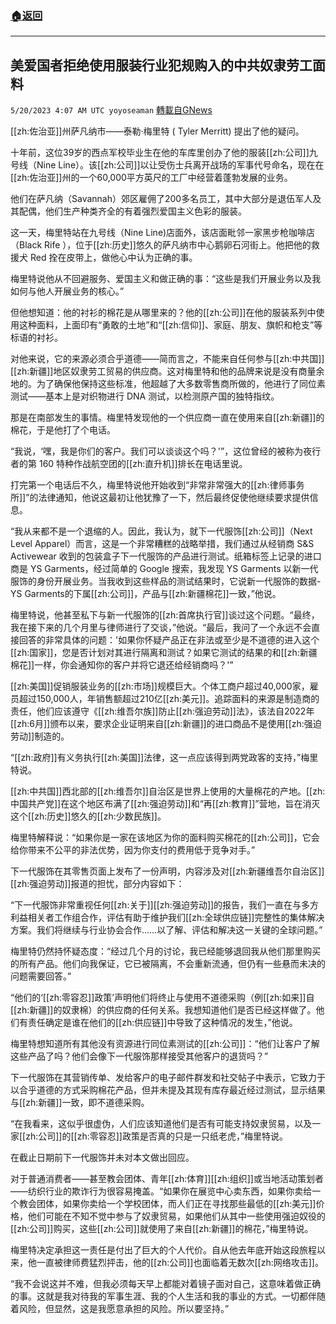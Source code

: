 ###  [:house:返回](README.md)
---


## 美爱国者拒绝使用服装行业犯规购入的中共奴隶劳工面料
`5/20/2023 4:07 AM UTC yoyoseaman` [轉載自GNews](https://gnews.org/articles/1315863)

[[zh:佐治亚]]州萨凡纳市——泰勒·梅里特 ( Tyler Merritt) 提出了他的疑问。 

十年前，这位39岁的西点军校毕业生在他的车库里创办了他的服装[[zh:公司]]九号线（Nine Line）。该[[zh:公司]]以让受伤士兵离开战场的军事代号命名，现在在[[zh:佐治亚]]州的一个60,000平方英尺的工厂中经营着蓬勃发展的业务。 

他们在萨凡纳（Savannah）郊区雇佣了200多名员工，其中大部分是退伍军人及其配偶，他们生产种类齐全的有着强烈爱国主义色彩的服装。 

这一天，梅里特站在九号线（Nine Line)店面外，该店面毗邻一家黑步枪咖啡店（Black Rife ），位于[[zh:历史]]悠久的萨凡纳市中心鹅卵石河街上。他把他的救援犬 Red 拴在皮带上，做他心中认为正确的事。 

梅里特说他从不回避服务、爱国主义和做正确的事：“这些是我们开展业务以及我如何与他人开展业务的核心。” 

但他想知道：他的衬衫的棉花是从哪里来的？他的[[zh:公司]]在他的服装系列中使用这种面料，上面印有“勇敢的土地”和“[[zh:信仰]]、家庭、朋友、旗帜和枪支”等标语的衬衫。 

对他来说，它的来源必须合乎道德——简而言之，不能来自任何参与[[zh:中共国]][[zh:新疆]]地区奴隶劳工贸易的供应商。这对梅里特和他的品牌来说是没有商量余地的。为了确保他保持这些标准，他超越了大多数零售商所做的，他进行了同位素测试——基本上是对织物进行 DNA 测试，以检测原产国的独特指纹。 

那是在南部发生的事情。梅里特发现他的一个供应商一直在使用来自[[zh:新疆]]的棉花，于是他打了个电话。 

“我说，‘嘿，我是你们的客户。我们可以谈谈这个吗？'”，这位曾经的被称为夜行者的第 160 特种作战航空团的[[zh:直升机]]排长在电话里说。 

打完第一个电话后不久，梅里特说他开始收到“非常非常强大的[[zh:律师事务所]]”的法律通知，他说这最初让他犹豫了一下，然后最终促使他继续要求提供信息。  

“我从来都不是一个退缩的人。因此，我认为，就下一代服饰[[zh:公司]]（Next Level Apparel）而言，这是一个非常糟糕的战略举措，我们通过从经销商 S&S Activewear 收到的包装盒子下一代服饰的产品进行测试。纸箱标签上记录的进口商是 YS Garments，经过简单的 Google 搜索，我发现 YS Garments 以新一代服饰的身份开展业务。当我收到这些样品的测试结果时，它说新一代服饰的数据- YS Garments的下属[[zh:公司]]，产品与[[zh:新疆棉花]]一致，”他说。 

梅里特说，他甚至私下与新一代服饰的[[zh:首席执行官]]谈过这个问题。“最终，我在接下来的几个月里与律师进行了交谈，”他说。“最后，我问了一个永远不会直接回答的非常具体的问题：'如果你怀疑产品正在非法或至少是不道德的进入这个[[zh:国家]]，您是否计划对其进行隔离和测试？如果它测试的结果的和[[zh:新疆棉花]]一样，你会通知你的客户并将它退还给经销商吗？'” 

[[zh:美国]]促销服装业务的[[zh:市场]]规模巨大。个体工商户超过40,000家，雇员超过150,000人，年销售额超过210亿[[zh:美元]]。追踪面料的来源是制造商的责任，他们应该遵守《[[zh:维吾尔族]]防止[[zh:强迫劳动]]法》，该法自2022年[[zh:6月]]颁布以来，要求企业证明来自[[zh:新疆]]的进口商品不是使用[[zh:强迫劳动]]制造的。 

“[[zh:政府]]有义务执行[[zh:美国]]法律，这一点应该得到两党政客的支持，”梅里特说。 

[[zh:中共国]]西北部的[[zh:维吾尔]]自治区是世界上使用的大量棉花的产地。[[zh:中国共产党]]在这个地区布满了[[zh:强迫劳动]]和“再[[zh:教育]]”营地，旨在消灭这个[[zh:历史]]悠久的[[zh:少数民族]]。  

梅里特解释说：“如果你是一家在该地区为你的面料购买棉花的[[zh:公司]]，它会给你带来不公平的非法优势，因为你支付的费用低于竞争对手。” 

下一代服饰在其零售页面上发布了一份声明，内容涉及对[[zh:新疆维吾尔自治区]][[zh:强迫劳动]]报道的担忧，部分内容如下： 

“下一代服饰非常重视任何[[zh:关于]][[zh:强迫劳动]]的报告，我们一直在与多方利益相关者工作组合作，评估有助于维护我们[[zh:全球供应链]]完整性的集体解决方案。我们将继续与行业协会合作……以了解、评估和解决这一关键的全球问题。”  

梅里特仍然持怀疑态度：“经过几个月的讨论，我已经能够退回我从他们那里购买的所有产品。他们向我保证，它已被隔离，不会重新流通，但仍有一些悬而未决的问题需要回答。” 

 “他们的‘[[zh:零容忍]]政策’声明他们将终止与使用不道德采购（例[[zh:如来]]自[[zh:新疆]]的奴隶棉）的供应商的任何关系。我想知道他们是否已经这样做了。他们有责任确定是谁在他们的[[zh:供应链]]中导致了这种情况的发生，”他说。 

梅里特想知道所有其他没有资源进行同位素测试的[[zh:公司]]：“他们让客户了解这些产品了吗？他们会像下一代服饰那样接受其他客户的退货吗？” 

下一代服饰在其营销传单、发给客户的电子邮件群发和社交帖子中表示，它致力于以合乎道德的方式采购棉花产品，但并未提及其现有库存最近经过测试，显示结果与[[zh:新疆]]一致，即不道德采购。  

“在我看来，这似乎很虚伪，人们应该知道他们是否有可能支持奴隶贸易，以及一家[[zh:公司]]的[[zh:零容忍]]政策是否真的只是一只纸老虎，”梅里特说。 

在截止日期前下一代服饰并未对本文做出回应。 

对于普通消费者——甚至教会团体、青年[[zh:体育]][[zh:组织]]或当地活动策划者——纺织行业的欺诈行为很容易掩盖。“如果你在展览中心卖东西，如果你卖给一个教会团体，如果你卖给一个学校团体，而人们正在寻找那些最低的[[zh:美元]]价格，他们可能在不知不觉中参与了奴隶贸易，如果他们从其中一些使用强迫奴役的[[zh:公司]]购买，这些[[zh:公司]]就使用了来自[[zh:新疆]]的棉花，”梅里特说。 

梅里特决定承担这一责任是付出了巨大的个人代价。自从他去年底开始这段旅程以来，他一直被律师费猛烈抨击，他的[[zh:公司]]也面临着无数次[[zh:网络攻击]]。 

“我不会说这并不难，但我必须每天早上都能对着镜子面对自己，这意味着做正确的事。这就是我对待我的军事生涯、我的个人生活和我的事业的方式。一切都伴随着风险，但显然，这是我愿意承担的风险。所以要坚持。”
